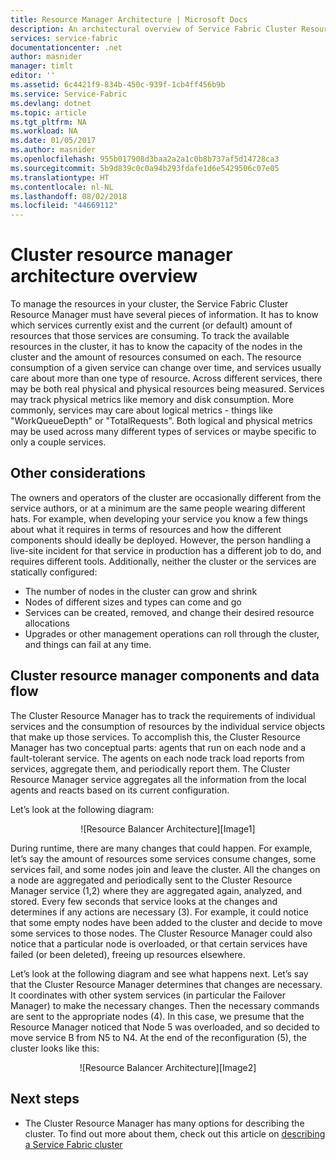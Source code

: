 ```yaml
---
title: Resource Manager Architecture | Microsoft Docs
description: An architectural overview of Service Fabric Cluster Resource Manager.
services: service-fabric
documentationcenter: .net
author: masnider
manager: timlt
editor: ''
ms.assetid: 6c4421f9-834b-450c-939f-1cb4ff456b9b
ms.service: Service-Fabric
ms.devlang: dotnet
ms.topic: article
ms.tgt_pltfrm: NA
ms.workload: NA
ms.date: 01/05/2017
ms.author: masnider
ms.openlocfilehash: 955b017908d3baa2a2a1c0b8b737af5d14728ca3
ms.sourcegitcommit: 5b9d839c0c0a94b293fdafe1d6e5429506c07e05
ms.translationtype: HT
ms.contentlocale: nl-NL
ms.lasthandoff: 08/02/2018
ms.locfileid: "44669112"
---
```

# <a name="cluster-resource-manager-architecture-overview"></a>Cluster resource manager architecture overview
To manage the resources in your cluster, the Service Fabric Cluster Resource Manager must have several pieces of information. It has to know which services currently exist and the current (or default) amount of resources that those services are consuming. To track the available resources in the cluster, it has to know the capacity of the nodes in the cluster and the amount of resources consumed on each. The resource consumption of a given service can change over time, and services usually care about more than one type of resource. Across different services, there may be both real physical and physical resources being measured. Services may track physical metrics like memory and disk consumption. More commonly, services may care about logical metrics - things like "WorkQueueDepth" or "TotalRequests". Both logical and physical metrics may be used across many different types of services or maybe specific to only a couple services.

## <a name="other-considerations"></a>Other considerations
The owners and operators of the cluster are occasionally different from the service authors, or at a minimum are the same people wearing different hats. For example, when developing your service you know a few things about what it requires in terms of resources and how the different components should ideally be deployed. However, the person handling a live-site incident for that service in production has a different job to do, and requires different tools. Additionally, neither the cluster or the services are statically configured:

* The number of nodes in the cluster can grow and shrink
* Nodes of different sizes and types can come and go
* Services can be created, removed, and change their desired resource allocations
* Upgrades or other management operations can roll through the cluster, and things can fail at any time.

## <a name="cluster-resource-manager-components-and-data-flow"></a>Cluster resource manager components and data flow
The Cluster Resource Manager has to track the requirements of individual services and the consumption of resources by the individual service objects that make up those services. To accomplish this, the Cluster Resource Manager has two conceptual parts: agents that run on each node and a fault-tolerant service. The agents on each node track load reports from services, aggregate them, and periodically report them. The Cluster Resource Manager service aggregates all the information from the local agents and reacts based on its current configuration.

Let’s look at the following diagram:

<center>
![Resource Balancer Architecture][Image1]
</center>

During runtime, there are many changes that could happen. For example, let’s say the amount of resources some services consume changes, some services fail, and some nodes join and leave the cluster. All the changes on a node are aggregated and periodically sent to the Cluster Resource Manager service (1,2) where they are aggregated again, analyzed, and stored. Every few seconds that service looks at the changes and determines if any actions are necessary (3). For example, it could notice that some empty nodes have been added to the cluster and decide to move some services to those nodes. The Cluster Resource Manager could also notice that a particular node is overloaded, or that certain services have failed (or been deleted), freeing up resources elsewhere.

Let’s look at the following diagram and see what happens next. Let’s say that the Cluster Resource Manager determines that changes are necessary. It coordinates with other system services (in particular the Failover Manager) to make the necessary changes. Then the necessary commands are sent to the appropriate nodes (4). In this case, we presume that the Resource Manager noticed that Node 5 was overloaded, and so decided to move service B from N5 to N4. At the end of the reconfiguration (5), the cluster looks like this:

<center>
![Resource Balancer Architecture][Image2]
</center>

## <a name="next-steps"></a>Next steps
* The Cluster Resource Manager has many options for describing the cluster. To find out more about them, check out this article on [describing a Service Fabric cluster](service-fabric-cluster-resource-manager-cluster-description.md)

[Image1]:https://docstestmedia1.blob.core.windows.net/azure-media/articles/service-fabric/media/service-fabric-cluster-resource-manager-architecture/Service-Fabric-Resource-Manager-Architecture-Activity-1.png
[Image2]:https://docstestmedia1.blob.core.windows.net/azure-media/articles/service-fabric/media/service-fabric-cluster-resource-manager-architecture/Service-Fabric-Resource-Manager-Architecture-Activity-2.png



